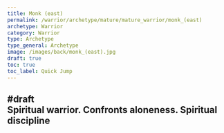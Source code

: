 ```yaml
---
title: Monk (east)
permalink: /warrior/archetype/mature/mature_warrior/monk_(east)
archetype: Warrior
category: Warrior
type: Archetype
type_general: Archetype
image: /images/back/monk_(east).jpg
draft: true
toc: true
toc_label: Quick Jump
---
```

#draft   
Spiritual warrior. Confronts aloneness. Spiritual discipline
---
